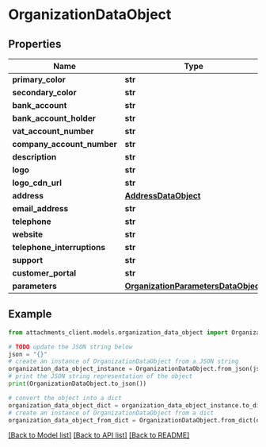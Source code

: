 # OrganizationDataObject


## Properties

Name | Type | Description | Notes
------------ | ------------- | ------------- | -------------
**primary_color** | **str** |  | [optional] 
**secondary_color** | **str** |  | [optional] 
**bank_account** | **str** |  | [optional] 
**bank_account_holder** | **str** |  | [optional] 
**vat_account_number** | **str** |  | [optional] 
**company_account_number** | **str** |  | [optional] 
**description** | **str** |  | [optional] 
**logo** | **str** |  | [optional] 
**logo_cdn_url** | **str** |  | [optional] 
**address** | [**AddressDataObject**](AddressDataObject.md) |  | [optional] 
**email_address** | **str** |  | [optional] 
**telephone** | **str** |  | [optional] 
**website** | **str** |  | [optional] 
**telephone_interruptions** | **str** |  | [optional] 
**support** | **str** |  | [optional] 
**customer_portal** | **str** |  | [optional] 
**parameters** | [**OrganizationParametersDataObject**](OrganizationParametersDataObject.md) |  | [optional] 

## Example

```python
from attachments_client.models.organization_data_object import OrganizationDataObject

# TODO update the JSON string below
json = "{}"
# create an instance of OrganizationDataObject from a JSON string
organization_data_object_instance = OrganizationDataObject.from_json(json)
# print the JSON string representation of the object
print(OrganizationDataObject.to_json())

# convert the object into a dict
organization_data_object_dict = organization_data_object_instance.to_dict()
# create an instance of OrganizationDataObject from a dict
organization_data_object_from_dict = OrganizationDataObject.from_dict(organization_data_object_dict)
```
[[Back to Model list]](../README.md#documentation-for-models) [[Back to API list]](../README.md#documentation-for-api-endpoints) [[Back to README]](../README.md)


